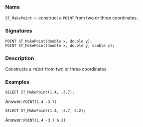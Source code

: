 ### Name
`ST_MakePoint` -- construct a `POINT` from two or three coordinates.

### Signatures

```mysql
POINT ST_MakePoint(double x, double y);
POINT ST_MakePoint(double x, double y, double z);
```

### Description

Constructs a `POINT` from two or three coordinates.

### Examples

```mysql
SELECT ST_MakePoint(1.4, -3.7);
```
Answer:     `POINT(1.4 -3.7)`
```mysql
SELECT ST_MakePoint(1.4, -3.7, 6.2);
```
Answer:     `POINT(1.4 -3.7 6.2)`

